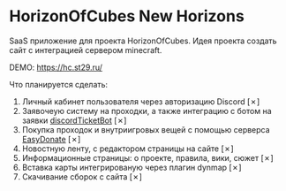 # HorizonOfCubes New Horizons

SaaS приложение для проекта HorizonOfCubes. 
Идея проекта создать сайт с интеграцией сервером minecraft.

DEMO: https://hc.st29.ru/

Что планируется сделать:
1. Личный кабинет пользователя через авторизацию Discord [✗]
2. Заявочеую систему на проходки, а также интеграцию с ботом на заявки [discordTicketBot](https://github.com/stepanovme/discordTicketBot) [✗]
3. Покупка проходок и внутриигровых вещей с помощью серверса [EasyDonate](https://easydonate.ru/) [✗]
4. Новостную ленту, c редактором страницы на сайте [✗]
5. Информационные страницы: о проекте, правила, вики, сюжет [✗]
6. Вставка карты интегрированую через плагин dynmap [✗]
7. Скачивание сборок с сайта [✗]

